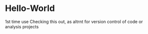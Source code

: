 # Hello-World
1st time use
Checking this out, as altrnt for version control of code or analysis projects
